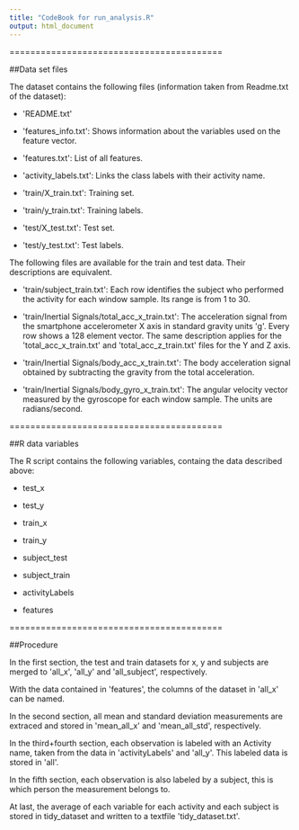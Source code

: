 ```yaml
---
title: "CodeBook for run_analysis.R"
output: html_document
---
```

=========================================

##Data set files

The dataset contains the following files (information taken from Readme.txt of the dataset):


* 'README.txt'

* 'features_info.txt': Shows information about the variables used on the feature vector.

* 'features.txt': List of all features.

* 'activity_labels.txt': Links the class labels with their activity name.

* 'train/X_train.txt': Training set.

* 'train/y_train.txt': Training labels.

* 'test/X_test.txt': Test set.

* 'test/y_test.txt': Test labels.

The following files are available for the train and test data. Their descriptions are equivalent. 

* 'train/subject_train.txt': Each row identifies the subject who performed the activity for each window sample. Its range is from 1 to 30. 

* 'train/Inertial Signals/total_acc_x_train.txt': The acceleration signal from the smartphone accelerometer X axis in standard gravity units 'g'. Every row shows a 128 element vector. The same description applies for the 'total_acc_x_train.txt' and 'total_acc_z_train.txt' files for the Y and Z axis. 

* 'train/Inertial Signals/body_acc_x_train.txt': The body acceleration signal obtained by subtracting the gravity from the total acceleration. 

* 'train/Inertial Signals/body_gyro_x_train.txt': The angular velocity vector measured by the gyroscope for each window sample. The units are radians/second. 

=========================================

##R data variables

The R script contains the following variables, containg the data described above:

* test_x

* test_y

* train_x

* train_y

* subject_test

* subject_train

* activityLabels

* features

=========================================

##Procedure

In the first section, the test and train datasets for x, y and subjects are merged to 'all_x', 'all_y' and 'all_subject', respectively.

With the data contained in 'features', the columns of the dataset in 'all_x' can be named.

In the second section, all mean and standard deviation measurements are extraced and stored in 'mean_all_x' and 'mean_all_std', respectively.

In the third+fourth section, each observation is labeled with an Activity name, taken from the data in 'activityLabels' and 'all_y'. This labeled data is stored in 'all'.

In the fifth section, each observation is also labeled by a subject, this is which person the measurement belongs to.

At last, the average of each variable for each activity and each subject is stored in tidy_dataset and written to a textfile 'tidy_dataset.txt'.

